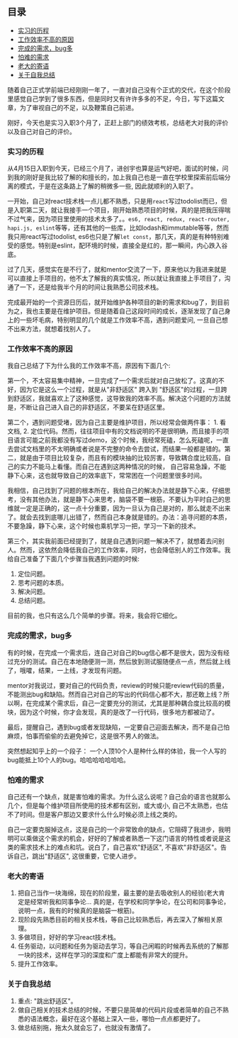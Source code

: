 ## 目录

* [实习的历程](#实习的历程)
* [工作效率不高的原因](#工作效率不高的原因)
* [完成的需求，bug多](#完成的需求bug多)
* [怕难的需求](#怕难的需求)
* [老大的寄语](#老大的寄语)
* [关于自我总结](#关于自我总结)


随着自己正式学前端已经刚刚一年了，一直对自己没有个正式的交代，在这个阶段里感觉自己学到了很多东西，但是同时又有许许多多的不足，今日，写下这篇文章，为了审视自己的不足，以及鞭策自己前进。

刚好，今天也是实习入职3个月了，正赶上部门的绩效考核，总结老大对我的评价以及自己对自己的评价。

### 实习的历程

从4月15日入职到今天，已经三个月了，进创宇也算是运气好吧，面试的时候，问到我的刚好是我比较了解的和擅长的，加上我自己也是一直在学校里探索前后端分离的模式，于是在这条路上了解的稍微多一些, 因此就顺利的入职了。

一开始，自己对react技术栈一点儿都不熟悉，只是用`react`写过todolist而已，但是入职第二天，就让我接手一个项目，刚开始熟悉项目的时候，真的是把我压得喘不过气来，因为项目里使用的技术太多了。。`es6, react, redux, react-router, hapi.js, eslint`等等，还有其他的一些库，比如lodash和immutable等等，然而我只用react写过todolist, es6也只是了解`let const`，那几天，真的是有种特别难受的感觉。特别是eslint，配环境的时候，直接全是红的，那一瞬间，内心跌入谷底。

过了几天，感觉实在是不行了，就和mentor交流了一下，原来他以为我进来就是可以直接上手项目的，他不太了解我的真实情况，所以就让我直接上手项目了，沟通了一下，还是给我半个月的时间让我熟悉公司技术栈。

完成最开始的一个资源日历后，就开始维护各种项目的新的需求和bug了，到目前为之，我也主要是在维护项目。但是随着自己这段时间的成长，逐渐发现了自己身上的一些坏毛病，特别明显的几个就是工作效率不高，遇到问题爱问, 一旦自己想不出来方法，就想着找别人了。

### 工作效率不高的原因

我自己总结了下为什么我的工作效率不高，原因有下面几个:

第一个，不太容易集中精神，一旦完成了一个需求后就对自己放松了。这真的不好，因为它是这么一个过程，就是从"非舒适区" 跨入到 "舒适区"的过程，一旦跨到舒适区，我就喜欢上了这种感觉，这导致我的效率不高。解决这个问题的方法就是，不断让自己进入自己的非舒适区，不要呆在舒适区里。

第二个，遇到问题受堵，因为自己主要是维护项目，所以经常会做两件事： 1. 看文档, 2. 定位代码。然而，往往项目中有的文档说明的不是很明确，而且接手的项目语言可能之前我都没有写过demo，这个时候，我经常死磕，怎么死磕呢，一直去尝试文档里的不太明确或者说是不完整的命令去尝试，而结果一般都是错的。第二，就是由于项目比较复杂，而且有的模块抽的比较厉害，导致耦合度比较高，自己的实力不能马上看懂。而自己在遇到这两种情况的时候， 自己容易急躁，不能静下心来，这也就导致自己的效率底下，常常困在一个问题里很多时间。

我相信，自己找到了问题的根本所在，我给自己的解决办法就是静下心来，仔细思考，没有其他办法，就是静下心来思考，脑袋不要一根筋，不要认为平时自己的思维就一定是正确的，这一点十分重要，因为一旦认为自己是对的，那么就走不出来了。就会去找到底哪儿出错了，然而自己本身就是错的。办法：追寻问题的本质，不要急躁，静下心来，这个时候也乘机学习一把，学习一下新的技术。

第三个，其实我前面已经提到了，就是自己遇到问题一解决不了，就想着去问别人。然而，这依然会降低我自己的工作效率，同时，也会降低别人的工作效率。我给自己准备了下面几个步骤当我遇到问题的时候:

1. 定位问题。
2. 思考问题的本质。
3. 解决问题。
4. 总结问题。

目前的我，也只有这么几个简单的步骤。将来，我会将它细化。

### 完成的需求，bug多

有的时候，在完成一个需求后，连自己对自己的bug信心都不是很大，因为没有经过充分的测试。自己在本地随便测一测，然后放到测试服随便点一点，然后就上线了，哦嚯，结果，一上线，才发现有问题。

mentor对我说过，要对自己的代码负责，review的时候只能review代码的质量，不能测出bug和缺陷。然而自己对自己的写出的代码信心都不大，那还敢上线？所以啊，在完成某个需求后，自己一定要充分的测试，尤其是那种耦合度比较高的模块，因为这个时候，你才会发现，真的是改了一行代码，很多地方都被动了。

最后，提醒自己，遇到bug或者发现缺陷，一定要自己迎面去解决，而不是自己怕麻烦，怕事而偷偷的去避免掉它，这是很不男人的做法。

突然想起知乎上的一个段子： 一个人顶10个人是种什么样的体验，我一个人写的bug能抵上10个人的bug。哈哈哈哈哈哈哈。

### 怕难的需求

自己还有一个缺点，就是害怕难的需求。为什么这么说呢？自己会的语言也就那么几个，但是每个维护项目所使用的技术都有区别，或大或小, 自己不太熟悉，也估不了时间。但是客户那边又要求什么什么时候必须上线之类的。

自己一定要克服掉这点，这是自己的一个非常致命的缺点，它阻碍了我进步，我明明可以乘做这个需求的机会，好好的了解或者熟悉一下这门语言的特性或者说是这类的需求技术上的难点和坑。说白了，自己喜欢"舒适区", 不喜欢"非舒适区"。告诉自己，跳出"舒适区", 这很重要，它使人进步。

### 老大的寄语

1. 把自己当作一块海绵，现在的阶段里，最主要的是去吸收别人的经验(老大肯定是经常听我和同事争论... 真的是，在学校和同学争论，在公司和同事争论，说明一点，我有的时候真的是脑袋一根筋)。
2. 现阶段先熟悉目前的相关技术栈，等自己比较熟悉后，再去深入了解相关原理。
3. 多做项目，好好的学习react技术栈。
4. 任务驱动，以问题和任务为驱动去学习，等自己闲暇的时候再去系统的了解那一块的技术，这样在学习的深度和广度上都能有非常大的提升。
5. 提升工作效率。

### 关于自我总结

1. 重点: "跳出舒适区"。
2. 做自己相关的技术总结的时候，不要只是简单的代码片段或者简单的自己不熟悉的语法概念，最好在这个基础上深入一些，哪怕一点点都更好了。
3. 做总结别拖，拖太久就会忘了，也就没有激情了。
